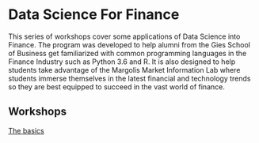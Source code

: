 # Data Science For Finance

This series of workshops cover some applications of Data Science into Finance. The program was developed to help alumni from the Gies School of Business get familiarized with common programming languages in the Finance Industry such as Python 3.6 and R. It is also designed to help students take advantage of the Margolis Market Information Lab where students immerse themselves in the latest financial and technology trends so they are best equipped to succeed in the vast world of finance.

## Workshops

[The basics](the_basics/README.md)





